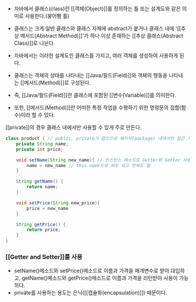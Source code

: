 - 자바에서 클래스(class)란 [[객체(Object)]]를 정의하는 틀 또는 설계도와 같은 의미로 사용한다.(붕어빵 틀)
- 클래스는 크게 일반 클래스와 클래스 자체에 abstract가 붙거나 클래스 내에 '[[추상 메서드(Abstract Method)]]'가 하나 이상 존재하는 [[추상 클래스(Abstract Class)]]로 나뉜다.

- 자바에서는 이러한 설계도인 클래스를 가지고, 여러 객체를 생성하여 사용하게 된다.

- 클래스는 객체의 상태를 나타내는 [[Java/필드(Field)]]와 객체의 행동을 나타내는 [[메서드(Method)]]로 구성된다.
- 즉, [[Java/필드(Field)]]란 클래스에 포함된 [[변수(Variable)]]를 의미한다.

- 또한, [[메서드(Method)]]란 어떠한 특정 작업을 수행하기 위한 명령문의 집합(함수)이라 할 수 있다.

[[private]]의 경우 클래스 내에서만 사용할 수 있게 주로 만든다.
```java
class product { // public, private가 없으므로 패키지(package) 내에서만 접근 가능
	private String name;
	private int price;

	void setName(String new_name){ // 인스턴스 메소드로 Getter와 Setter 사용
		name = new_name // this.name으로 써도 되고 안써도 됨
	}

	String getName() {
		return name;
	}

	void setPrice(String new_price){
		price = new_name
	}

	String getPrice() {
		return price;
	}
}
```


### [[Getter and Setter]]를 사용
- setName()메소드와 setPrice()메소드로 이름과 가격을 매개변수로 받아 대입하고, getName()메소드와 getPrice()메소드로 이름과 가격을 리턴받아 사용이 가능하다. 
- private를 사용하는 용도는 은닉([[캡슐화(encapsulation)]]) 때문이다.